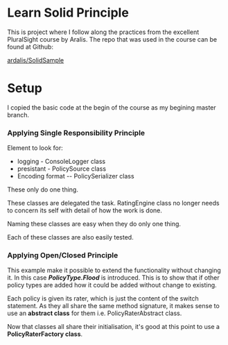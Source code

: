 ﻿# Learn Solid Principle

This is project where I follow along the practices from the excellent PluralSight
course by Aralis.  The repo that was used in the course can be found at Github:

[ardalis/SolidSample](https://github.com/ardalis/SolidSample)

# Setup

I copied the basic code at the begin of the course as my begining master branch.


### Applying Single Responsibility Principle

Element to look for:
- logging - ConsoleLogger class
- presistant - PolicySource class
- Encoding format -- PolicySerializer class

These only do one thing.

These classes are delegated the task.  RatingEngine class no longer needs to
concern its self with detail of how the work is done.

Naming these classes are easy when they do only one thing.

Each of these classes are also easily tested.

### Applying Open/Closed Principle

This example make it possible to extend the functionality without changing it.
In this case ***PolicyType.Flood*** is introduced.  This is to show that if
other policy types are added how it could be added without change to existing.

Each policy is given its rater, which is just the content of the switch
statement.  As they all share the same method signature, it makes sense 
to use an **abstract class** for
them i.e. PolicyRaterAbstract class.

Now that classes all share their initialisation, it's good at this point to 
use a **PolicyRaterFactory class**.









